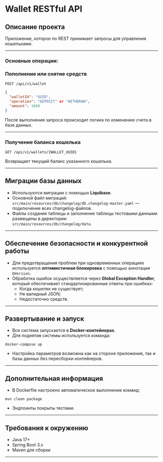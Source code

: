 # Wallet RESTful API

## Описание проекта

Приложение, которое по REST принимает запросы для управления кошельками.  

---
### Основные операции:
### Пополнение или снятие средств

`POST /api/v1/wallet`

```json
{
  "walletId": "UUID",
  "operation": "DEPOSIT" or "WITHDRAW",
  "amount": 1000
}
```

После выполнения запроса происходит логика по изменению счета в базе данных.

---

### Получение баланса кошелька

`GET /api/v1/wallets/{WALLET_UUID}`

Возвращает текущий баланс указанного кошелька.

---

## Миграции базы данных

- Используются миграции с помощью **Liquibase**.
- Основной файл миграций:  
  `src/main/resources/db/changelog/db.changelog-master.yaml` — подключение всех changelog-файлов.
- Файлы создания таблицы и заполнение таблицы тестовыми данными размещены в директории:  
  `src/main/resources/db/changelog/data`.

---

## Обеспечение безопасности и конкурентной работы

- Для предотвращения проблем при одновременных операциях используется **оптимистичная блокировка** с помощью аннотации `@Version`.
- Обработка ошибок осуществляется через **Global Exception Handler**, который обеспечивает стандартизированные ответы при ошибках:
  - Когда кошелек не существует;
  - Не валидный JSON;
  - Недостаточно средств.

---

## Развертывание и запуск

- Вся система запускается в **Docker-контейнерах**.
- Для поднятия системы используется команда:

```
docker-compose up
```

- Настройка параметров возможна как на стороне приложения, так и базы данных без пересборки контейнеров.

---

## Дополнительная информация

- В Dockerfile настроено автоматическое выполнение команд:

```
mvn clean package
```

- Эндпоинты покрыты тестами.

---

## Требования к окружению

- Java 17+
- Spring Boot 3.x
- Maven для сборки

---
